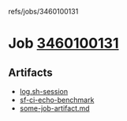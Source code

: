 refs/jobs/3460100131

# Job [3460100131](https://github.com/rokmoln/support-firecloud/runs/3460100131?check_suite_focus=true)

## Artifacts

* [log.sh-session](log.sh-session)
* [sf-ci-echo-benchmark](sf-ci-echo-benchmark)
* [some-job-artifact.md](some-job-artifact.md)

